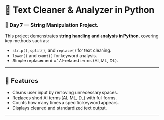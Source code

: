 # 🧠 Text Cleaner & Analyzer in Python 

### 📅 Day 7 — String Manipulation Project.

This project demonstrates **string handling and analysis in Python**, covering key methods such as:
- `strip()`, `split()`, and `replace()` for text cleaning.
- `lower()` and `count()` for keyword analysis.
- Simple replacement of AI-related terms (AI, ML, DL).

---

## 🧩 Features
- Cleans user input by removing unnecessary spaces.
- Replaces short AI terms (AI, ML, DL) with full forms.
- Counts how many times a specific keyword appears.
- Displays cleaned and standardized text output.

---

